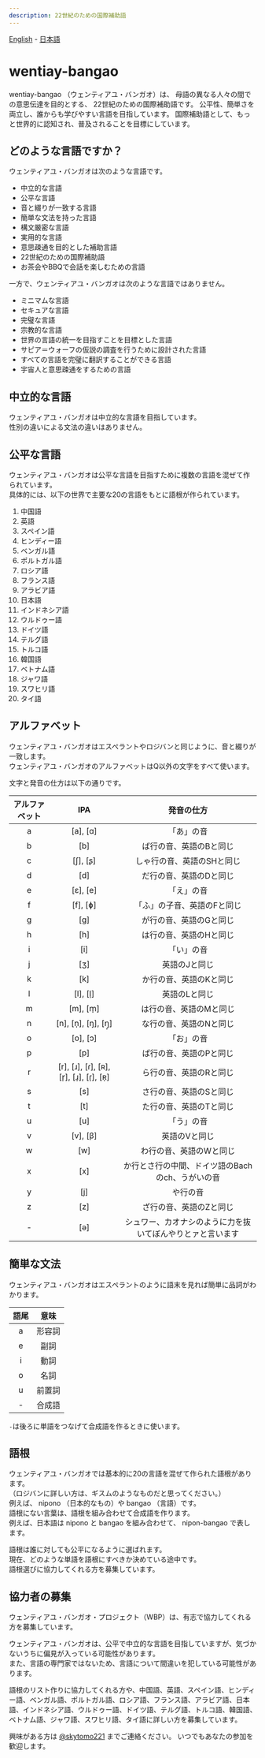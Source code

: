 ```yaml
---
description: 22世紀のための国際補助語
---
```


[English](/en/) - [日本語](/ja/)

# wentiay-bangao

wentiay-bangao （ウェンティアユ・バンガオ）は、 母語の異なる人々の間での意思伝達を目的とする、 22世紀のための国際補助語です。
公平性、簡単さを両立し、誰からも学びやすい言語を目指しています。
国際補助語として、もっと世界的に認知され、普及されることを目標にしています。

## どのような言語ですか？

ウェンティアユ・バンガオは次のような言語です。

- 中立的な言語
- 公平な言語
- 音と綴りが一致する言語
- 簡単な文法を持った言語
- 構文厳密な言語
- 実用的な言語
- 意思疎通を目的とした補助言語
- 22世紀のための国際補助語
- お茶会やBBQで会話を楽しむための言語

一方で、ウェンティアユ・バンガオは次のような言語ではありません。

- ミニマムな言語
- セキュアな言語
- 完璧な言語
- 宗教的な言語
- 世界の言語の統一を目指すことを目標とした言語
- サピア＝ウォーフの仮説の調査を行うために設計された言語
- すべての言語を完璧に翻訳することができる言語
- 宇宙人と意思疎通をするための言語

## 中立的な言語

ウェンティアユ・バンガオは中立的な言語を目指しています。  
性別の違いによる文法の違いはありません。

## 公平な言語

ウェンティアユ・バンガオは公平な言語を目指すために複数の言語を混ぜて作られています。  
具体的には、以下の世界で主要な20の言語をもとに語根が作られています。

1. 中国語
2. 英語
3. スペイン語
4. ヒンディー語
5. ベンガル語
6. ポルトガル語
7. ロシア語
8. フランス語
9. アラビア語
10. 日本語
11. インドネシア語
12. ウルドゥー語
13. ドイツ語
14. テルグ語
15. トルコ語
16. 韓国語
17. ベトナム語
18. ジャワ語
19. スワヒリ語
20. タイ語

## アルファベット

ウェンティアユ・バンガオはエスペラントやロジバンと同じように、音と綴りが一致します。  
ウェンティアユ・バンガオのアルファベットはQ以外の文字をすべて使います。

文字と発音の仕方は以下の通りです。

| アルファベット |                  IPA                   |                         発音の仕方                         |
| :------------: | :------------------------------------: | :--------------------------------------------------------: |
|       a        |                [a], [ɑ]                |                         「あ」の音                         |
|       b        |                  [b]                   |                  ば行の音、英語のBと同じ                   |
|       c        |                [ʃ], [ʂ]                |                 しゃ行の音、英語のSHと同じ                 |
|       d        |                  [d]                   |                  だ行の音、英語のDと同じ                   |
|       e        |                [ɛ], [e]                |                         「え」の音                         |
|       f        |                [f], [ɸ]                |                「ふ」の子音、英語のFと同じ                 |
|       g        |                  [ɡ]                   |                  が行の音、英語のGと同じ                   |
|       h        |                  [h]                   |                  は行の音、英語のHと同じ                   |
|       i        |                  [i]                   |                         「い」の音                         |
|       j        |                  [ʒ]                   |                       英語のJと同じ                        |
|       k        |                  [k]                   |                  か行の音、英語のKと同じ                   |
|       l        |                [l], [l̩]                |                       英語のLと同じ                        |
|       m        |                [m], [m̩]                |                  は行の音、英語のMと同じ                   |
|       n        |           [n], [n̩], [ŋ], [ŋ̩]           |                  な行の音、英語のNと同じ                   |
|       o        |                [o], [ɔ]                |                         「お」の音                         |
|       p        |                  [p]                   |                  ぱ行の音、英語のPと同じ                   |
|       r        | [r], [ɹ], [ɾ], [ʀ], [r̩], [ɹ̩], [ɾ̩], [ʀ̩] |                  ら行の音、英語のRと同じ                   |
|       s        |                  [s]                   |                  さ行の音、英語のSと同じ                   |
|       t        |                  [t]                   |                  た行の音、英語のTと同じ                   |
|       u        |                  [u]                   |                         「う」の音                         |
|       v        |                [v], [β]                |                       英語のVと同じ                        |
|       w        |                  [w]                   |                  わ行の音、英語のWと同じ                   |
|       x        |                  [x]                   |      か行とさ行の中間、ドイツ語のBachのch、うがいの音      |
|       y        |                  [j]                   |                          や行の音                          |
|       z        |                  [z]                   |                  ざ行の音、英語のZと同じ                   |
|       -        |                  [ə]                   | シュワー、カオナシのように力を抜いてぼんやりとァと言います |

## 簡単な文法

ウェンティアユ・バンガオはエスペラントのように語末を見れば簡単に品詞がわかります。

| 語尾  |  意味  |
| :---: | :----: |
|   a   | 形容詞 |
|   e   |  副詞  |
|   i   |  動詞  |
|   o   |  名詞  |
|   u   | 前置詞 |
|   -   | 合成語 |

`-`は後ろに単語をつなげて合成語を作るときに使います。

## 語根

ウェンティアユ・バンガオでは基本的に20の言語を混ぜて作られた語根があります。  
（ロジバンに詳しい方は、ギスムのようなものだと思ってください。）  
例えば、 nipono （日本的なもの）や bangao （言語）です。  
語根にない言葉は、語根を組み合わせて合成語を作ります。  
例えば、日本語は nipono と bangao を組み合わせて、 nipon-bangao で表します。  

語根は誰に対しても公平になるように選ばれます。  
現在、どのような単語を語根にすべきか決めている途中です。  
語根選びに協力してくれる方を募集しています。

## 協力者の募集

ウェンティアユ・バンガオ・プロジェクト（WBP）は、有志で協力してくれる方を募集しています。  

ウェンティアユ・バンガオは、公平で中立的な言語を目指していますが、気づかないうちに偏見が入っている可能性があります。  
また、言語の専門家ではないため、言語について間違いを犯している可能性があります。

語根のリスト作りに協力してくれる方や、中国語、英語、スペイン語、ヒンディー語、ベンガル語、ポルトガル語、ロシア語、フランス語、アラビア語、日本語、インドネシア語、ウルドゥー語、ドイツ語、テルグ語、トルコ語、韓国語、ベトナム語、ジャワ語、スワヒリ語、タイ語に詳しい方を募集しています。

興味がある方は <a href="https://twitter.com/skytomo221">@skytomo221</a> までご連絡ください。
いつでもあなたの参加を歓迎します。
